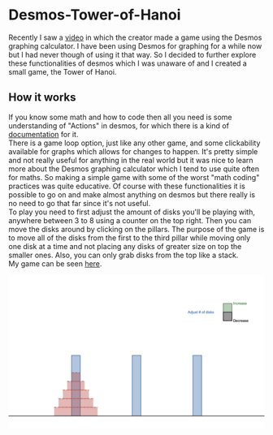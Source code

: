 # Desmos-Tower-of-Hanoi
Recently I saw a [video](https://www.youtube.com/watch?v=36hoyq2xZY4) in which the creator made a game using the Desmos graphing calculator. I have been using Desmos for graphing for a while now but I had never though of using it that way. So I decided to further explore these functionalities of desmos which I was unaware of and I created a small game, the Tower of Hanoi.

## How it works
If you know some math and how to code then all you need is some understanding of "Actions" in desmos, for which there is a kind of [documentation](https://help.desmos.com/hc/en-us/articles/4407725009165-Actions#h_01FB2RRQ5ZHN6Q66WWWK545SGY) for it.
<br>
There is a game loop option, just like any other game, and some clickability available for graphs which allows for changes to happen. It's pretty simple and not really useful for anything in the real world but it was nice to learn more about the Desmos graphing calculator which I tend to use quite often for maths. So making a simple game with some of the worst "math coding" practices was quite educative. Of course with these functionalities it is possible to go on and make almost anything on desmos but there really is no need to go that far since it's not useful.
<br>
To play you need to first adjust the amount of disks you'll be playing with, anywhere between 3 to 8 using a counter on the top right. Then you can move the disks around by clicking on the pillars. The purpose of the game is to move all of the disks from the first to the third pillar while moving only one disk at a time and not placing any disks of greater size on top the smaller ones. Also, you can only grab disks from the top like a stack.
<br>
My game can be seen [here](https://www.desmos.com/calculator/njvqiyfasy).

<img alt="Screenshot of Desmos game" src="Tower_Of_Hanoi_Screenshot.png">

